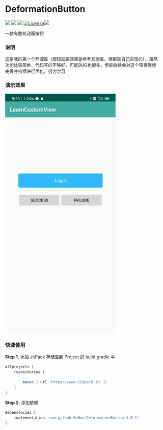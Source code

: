 # DeformationButton

[![](https://www.jitpack.io/v/RoNnx/DeformationButton.svg)](https://www.jitpack.io/#RoNnx/DeformationButton)  ![](https://img.shields.io/badge/language-java-red.svg)  ![](https://img.shields.io/badge/platform-android-green.svg)  [![License](https://img.shields.io/badge/license-Apache%202.0-blue.svg)](https://www.apache.org/licenses/LICENSE-2.0)![](https://img.shields.io/badge/API-21+-orange.svg)

一款有酷炫动画按钮

### 说明

这是我的第一个开源库（按钮动画效果是参考其他库，但都是自己实现的），虽然功能比较简单，代码写的不够好，可能BUG也很多，但是后续会对这个项目慢慢完善并持续进行优化，努力学习

### 演示效果

![](https://github.com/RoNnx/DeformationButton/blob/master/demonstration.gif?raw=true)

### 快速使用

**Step 1.** 添加 JitPack 存储库到 Project 的 build.gradle 中

```groovy
allprojects {
	repositories {
		...
		maven { url 'https://www.jitpack.io' }
	}
}
```

**Step 2.** 添加依赖

```groovy
dependencies {
    implementation 'com.github.RoNnx:DeformationButton:1.0.1'
}
```